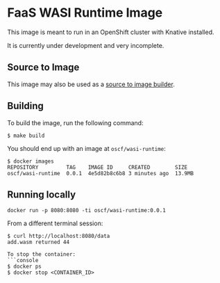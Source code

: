 # FaaS WASI Runtime Image
This image is meant to run in an OpenShift cluster with Knative installed.

It is currently under development and very incomplete.

## Source to Image

This image may also be used as a [source to image builder](https://github.com/openshift/source-to-image).

## Building

To build the image, run the following command:
```console
$ make build
```

You should end up with an image at `oscf/wasi-runtime`:
```console
$ docker images
REPOSITORY         TAG    IMAGE ID     CREATED        SIZE
oscf/wasi-runtime  0.0.1  4e5d82b8c6b8 3 minutes ago  13.9MB
```

## Running locally
```console
docker run -p 8080:8080 -ti oscf/wasi-runtime:0.0.1
```
From a different terminal session:
```console
$ curl http://localhost:8080/data
add.wasm returned 44

To stop the container:
```console
$ docker ps
$ docker stop <CONTAINER_ID>
```
